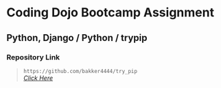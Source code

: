 # Coding Dojo Bootcamp Assignment
## Python, Django / Python / trypip

### Repository Link  

> ``` https://github.com/bakker4444/try_pip ```  
> _[Click Here](https://github.com/bakker4444/try_pip)_  
